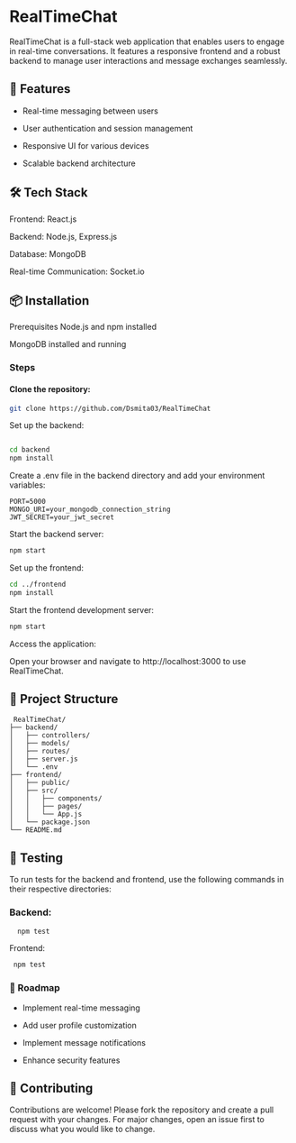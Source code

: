 # RealTimeChat
RealTimeChat is a full-stack web application that enables users to engage in real-time conversations. It features a responsive frontend and a robust backend to manage user interactions and message exchanges seamlessly.

## 🚀 Features
- Real-time messaging between users

- User authentication and session management

- Responsive UI for various devices

- Scalable backend architecture

## 🛠️ Tech Stack
Frontend: React.js

Backend: Node.js, Express.js

Database: MongoDB

Real-time Communication: Socket.io

## 📦 Installation
Prerequisites
Node.js and npm installed

MongoDB installed and running

### Steps
#### Clone the repository:

```bash
git clone https://github.com/Dsmita03/RealTimeChat
 ```
Set up the backend:

```bash

cd backend
npm install
```
Create a .env file in the backend directory and add your environment variables:

```env
PORT=5000
MONGO_URI=your_mongodb_connection_string
JWT_SECRET=your_jwt_secret
```
Start the backend server:

```bash
npm start
```
Set up the frontend:

```bash
cd ../frontend
npm install
```
Start the frontend development server:

```bash
npm start
```
Access the application:

Open your browser and navigate to http://localhost:3000 to use RealTimeChat.

## 📁 Project Structure
```pgsql
 RealTimeChat/
├── backend/
│   ├── controllers/
│   ├── models/
│   ├── routes/
│   ├── server.js
│   └── .env
├── frontend/
│   ├── public/
│   ├── src/
│   │   ├── components/
│   │   ├── pages/
│   │   └── App.js
│   └── package.json
└── README.md
```
## 🧪 Testing
To run tests for the backend and frontend, use the following commands in their respective directories:

### Backend:

```bash
  npm test
```
Frontend:

```bash
 npm test
```
### 🚧 Roadmap
 - Implement real-time messaging

 - Add user profile customization

 - Implement message notifications

 - Enhance security features

## 🤝 Contributing
Contributions are welcome! Please fork the repository and create a pull request with your changes. For major changes, open an issue first to discuss what you would like to change.


 

 
